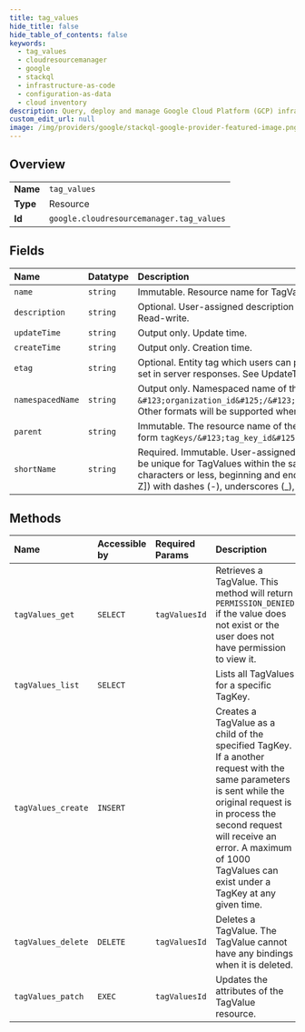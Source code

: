 ```yaml
---
title: tag_values
hide_title: false
hide_table_of_contents: false
keywords:
  - tag_values
  - cloudresourcemanager
  - google    
  - stackql
  - infrastructure-as-code
  - configuration-as-data
  - cloud inventory
description: Query, deploy and manage Google Cloud Platform (GCP) infrastructure and resources using SQL
custom_edit_url: null
image: /img/providers/google/stackql-google-provider-featured-image.png
---
```

  
    

## Overview
<table><tbody>
<tr><td><b>Name</b></td><td><code>tag_values</code></td></tr>
<tr><td><b>Type</b></td><td>Resource</td></tr>
<tr><td><b>Id</b></td><td><code>google.cloudresourcemanager.tag_values</code></td></tr>
</tbody></table>

## Fields
| Name | Datatype | Description |
|:-----|:---------|:------------|
| `name` | `string` | Immutable. Resource name for TagValue in the format `tagValues/456`. |
| `description` | `string` | Optional. User-assigned description of the TagValue. Must not exceed 256 characters. Read-write. |
| `updateTime` | `string` | Output only. Update time. |
| `createTime` | `string` | Output only. Creation time. |
| `etag` | `string` | Optional. Entity tag which users can pass to prevent race conditions. This field is always set in server responses. See UpdateTagValueRequest for details. |
| `namespacedName` | `string` | Output only. Namespaced name of the TagValue. Now only supported in the format `&#123;organization_id&#125;/&#123;tag_key_short_name&#125;/&#123;short_name&#125;`. Other formats will be supported when we add non-org parented tags. |
| `parent` | `string` | Immutable. The resource name of the new TagValue's parent TagKey. Must be of the form `tagKeys/&#123;tag_key_id&#125;`. |
| `shortName` | `string` | Required. Immutable. User-assigned short name for TagValue. The short name should be unique for TagValues within the same parent TagKey. The short name must be 63 characters or less, beginning and ending with an alphanumeric character ([a-z0-9A-Z]) with dashes (-), underscores (_), dots (.), and alphanumerics between. |
## Methods
| Name | Accessible by | Required Params | Description |
|:-----|:--------------|:----------------|:------------|
| `tagValues_get` | `SELECT` | `tagValuesId` | Retrieves a TagValue. This method will return `PERMISSION_DENIED` if the value does not exist or the user does not have permission to view it. |
| `tagValues_list` | `SELECT` |  | Lists all TagValues for a specific TagKey. |
| `tagValues_create` | `INSERT` |  | Creates a TagValue as a child of the specified TagKey. If a another request with the same parameters is sent while the original request is in process the second request will receive an error. A maximum of 1000 TagValues can exist under a TagKey at any given time. |
| `tagValues_delete` | `DELETE` | `tagValuesId` | Deletes a TagValue. The TagValue cannot have any bindings when it is deleted. |
| `tagValues_patch` | `EXEC` | `tagValuesId` | Updates the attributes of the TagValue resource. |
